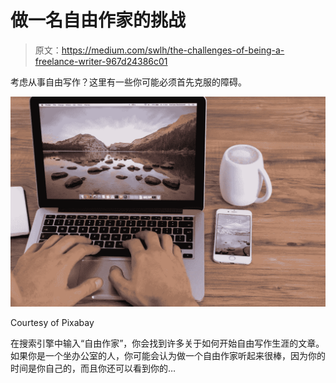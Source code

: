 # 做一名自由作家的挑战

> 原文：<https://medium.com/swlh/the-challenges-of-being-a-freelance-writer-967d24386c01>

考虑从事自由写作？这里有一些你可能必须首先克服的障碍。

![](img/a5314c00f3ad31e068ad1038e8a9a808.png)

Courtesy of Pixabay

在搜索引擎中输入“自由作家”，你会找到许多关于如何开始自由写作生涯的文章。如果你是一个坐办公室的人，你可能会认为做一个自由作家听起来很棒，因为你的时间是你自己的，而且你还可以看到你的…